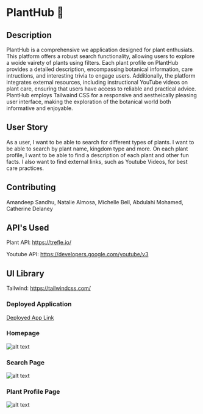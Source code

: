 # PlantHub 🌱

## Description
PlantHub is a comprehensive we application designed for plant enthusiats. This platform offers a robust search functionality, allowing users to explore a woide vairety of plants using filters. Each plant profile on PlantHub provides a detailed description, encompassing botanical information, care intructions, and interesting trivia to engage users. Additionally, the platform integrates external resources, including instructional YouTube videos on plant care, ensuring that users have access to reliable and practical advice. PlantHub employs Tailwaind CSS for a responsive and aestheically pleasing user interface, making the exploration of the botanical world both informative and enjoyable. 

## User Story
As a user, I want to be able to search for different types of plants. I want to be able to search by plant name, kingdom type and more. On each plant profile, I want to be able to find a description of each plant and other fun facts. I also want to find external links, such as Youtube Videos, for best care practices.

## Contributing
Amandeep Sandhu,
Natalie Almosa,
Michelle Bell,
Abdulahi Mohamed,
Catherine Delaney

## API's Used
Plant API: https://trefle.io/

Youtube API: https://developers.google.com/youtube/v3

## UI Library
Tailwind: https://tailwindcss.com/

### Deployed Application 
[Deployed App Link](https://nalmosa.github.io/planthub/)

### Homepage 
![alt text](planthub_homepage.png)
### Search Page
![alt text](planthub_search.png)
### Plant Profile Page
![alt text](planthub_plantprofile.png)